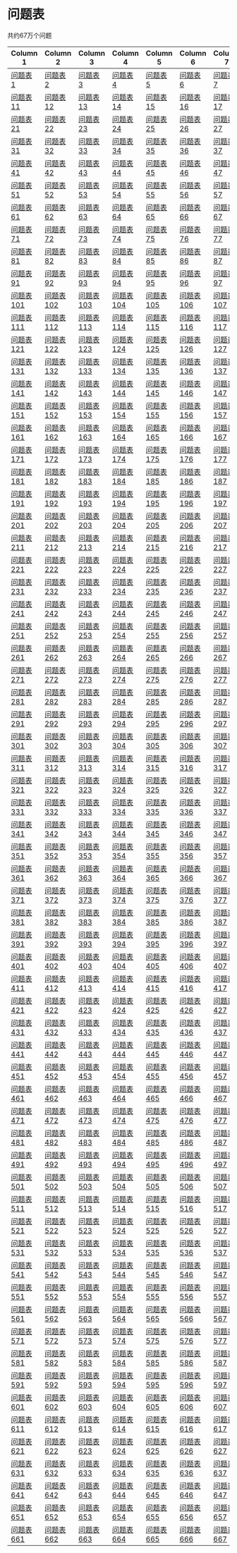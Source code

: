 
# 问题表

共约67万个问题

| Column 1 | Column 2 | Column 3 | Column 4 | Column 5 | Column 6 | Column 7 | Column 8 | Column 9 | Column 10 |
| --- | --- | --- | --- | --- | --- | --- | --- | --- | --- |
| [问题表 1](./question/1.md) | [问题表 2](./question/2.md) | [问题表 3](./question/3.md) | [问题表 4](./question/4.md) | [问题表 5](./question/5.md) | [问题表 6](./question/6.md) | [问题表 7](./question/7.md) | [问题表 8](./question/8.md) | [问题表 9](./question/9.md) | [问题表 10](./question/10.md) |
| [问题表 11](./question/11.md) | [问题表 12](./question/12.md) | [问题表 13](./question/13.md) | [问题表 14](./question/14.md) | [问题表 15](./question/15.md) | [问题表 16](./question/16.md) | [问题表 17](./question/17.md) | [问题表 18](./question/18.md) | [问题表 19](./question/19.md) | [问题表 20](./question/20.md) |
| [问题表 21](./question/21.md) | [问题表 22](./question/22.md) | [问题表 23](./question/23.md) | [问题表 24](./question/24.md) | [问题表 25](./question/25.md) | [问题表 26](./question/26.md) | [问题表 27](./question/27.md) | [问题表 28](./question/28.md) | [问题表 29](./question/29.md) | [问题表 30](./question/30.md) |
| [问题表 31](./question/31.md) | [问题表 32](./question/32.md) | [问题表 33](./question/33.md) | [问题表 34](./question/34.md) | [问题表 35](./question/35.md) | [问题表 36](./question/36.md) | [问题表 37](./question/37.md) | [问题表 38](./question/38.md) | [问题表 39](./question/39.md) | [问题表 40](./question/40.md) |
| [问题表 41](./question/41.md) | [问题表 42](./question/42.md) | [问题表 43](./question/43.md) | [问题表 44](./question/44.md) | [问题表 45](./question/45.md) | [问题表 46](./question/46.md) | [问题表 47](./question/47.md) | [问题表 48](./question/48.md) | [问题表 49](./question/49.md) | [问题表 50](./question/50.md) |
| [问题表 51](./question/51.md) | [问题表 52](./question/52.md) | [问题表 53](./question/53.md) | [问题表 54](./question/54.md) | [问题表 55](./question/55.md) | [问题表 56](./question/56.md) | [问题表 57](./question/57.md) | [问题表 58](./question/58.md) | [问题表 59](./question/59.md) | [问题表 60](./question/60.md) |
| [问题表 61](./question/61.md) | [问题表 62](./question/62.md) | [问题表 63](./question/63.md) | [问题表 64](./question/64.md) | [问题表 65](./question/65.md) | [问题表 66](./question/66.md) | [问题表 67](./question/67.md) | [问题表 68](./question/68.md) | [问题表 69](./question/69.md) | [问题表 70](./question/70.md) |
| [问题表 71](./question/71.md) | [问题表 72](./question/72.md) | [问题表 73](./question/73.md) | [问题表 74](./question/74.md) | [问题表 75](./question/75.md) | [问题表 76](./question/76.md) | [问题表 77](./question/77.md) | [问题表 78](./question/78.md) | [问题表 79](./question/79.md) | [问题表 80](./question/80.md) |
| [问题表 81](./question/81.md) | [问题表 82](./question/82.md) | [问题表 83](./question/83.md) | [问题表 84](./question/84.md) | [问题表 85](./question/85.md) | [问题表 86](./question/86.md) | [问题表 87](./question/87.md) | [问题表 88](./question/88.md) | [问题表 89](./question/89.md) | [问题表 90](./question/90.md) |
| [问题表 91](./question/91.md) | [问题表 92](./question/92.md) | [问题表 93](./question/93.md) | [问题表 94](./question/94.md) | [问题表 95](./question/95.md) | [问题表 96](./question/96.md) | [问题表 97](./question/97.md) | [问题表 98](./question/98.md) | [问题表 99](./question/99.md) | [问题表 100](./question/100.md) |
| [问题表 101](./question/101.md) | [问题表 102](./question/102.md) | [问题表 103](./question/103.md) | [问题表 104](./question/104.md) | [问题表 105](./question/105.md) | [问题表 106](./question/106.md) | [问题表 107](./question/107.md) | [问题表 108](./question/108.md) | [问题表 109](./question/109.md) | [问题表 110](./question/110.md) |
| [问题表 111](./question/111.md) | [问题表 112](./question/112.md) | [问题表 113](./question/113.md) | [问题表 114](./question/114.md) | [问题表 115](./question/115.md) | [问题表 116](./question/116.md) | [问题表 117](./question/117.md) | [问题表 118](./question/118.md) | [问题表 119](./question/119.md) | [问题表 120](./question/120.md) |
| [问题表 121](./question/121.md) | [问题表 122](./question/122.md) | [问题表 123](./question/123.md) | [问题表 124](./question/124.md) | [问题表 125](./question/125.md) | [问题表 126](./question/126.md) | [问题表 127](./question/127.md) | [问题表 128](./question/128.md) | [问题表 129](./question/129.md) | [问题表 130](./question/130.md) |
| [问题表 131](./question/131.md) | [问题表 132](./question/132.md) | [问题表 133](./question/133.md) | [问题表 134](./question/134.md) | [问题表 135](./question/135.md) | [问题表 136](./question/136.md) | [问题表 137](./question/137.md) | [问题表 138](./question/138.md) | [问题表 139](./question/139.md) | [问题表 140](./question/140.md) |
| [问题表 141](./question/141.md) | [问题表 142](./question/142.md) | [问题表 143](./question/143.md) | [问题表 144](./question/144.md) | [问题表 145](./question/145.md) | [问题表 146](./question/146.md) | [问题表 147](./question/147.md) | [问题表 148](./question/148.md) | [问题表 149](./question/149.md) | [问题表 150](./question/150.md) |
| [问题表 151](./question/151.md) | [问题表 152](./question/152.md) | [问题表 153](./question/153.md) | [问题表 154](./question/154.md) | [问题表 155](./question/155.md) | [问题表 156](./question/156.md) | [问题表 157](./question/157.md) | [问题表 158](./question/158.md) | [问题表 159](./question/159.md) | [问题表 160](./question/160.md) |
| [问题表 161](./question/161.md) | [问题表 162](./question/162.md) | [问题表 163](./question/163.md) | [问题表 164](./question/164.md) | [问题表 165](./question/165.md) | [问题表 166](./question/166.md) | [问题表 167](./question/167.md) | [问题表 168](./question/168.md) | [问题表 169](./question/169.md) | [问题表 170](./question/170.md) |
| [问题表 171](./question/171.md) | [问题表 172](./question/172.md) | [问题表 173](./question/173.md) | [问题表 174](./question/174.md) | [问题表 175](./question/175.md) | [问题表 176](./question/176.md) | [问题表 177](./question/177.md) | [问题表 178](./question/178.md) | [问题表 179](./question/179.md) | [问题表 180](./question/180.md) |
| [问题表 181](./question/181.md) | [问题表 182](./question/182.md) | [问题表 183](./question/183.md) | [问题表 184](./question/184.md) | [问题表 185](./question/185.md) | [问题表 186](./question/186.md) | [问题表 187](./question/187.md) | [问题表 188](./question/188.md) | [问题表 189](./question/189.md) | [问题表 190](./question/190.md) |
| [问题表 191](./question/191.md) | [问题表 192](./question/192.md) | [问题表 193](./question/193.md) | [问题表 194](./question/194.md) | [问题表 195](./question/195.md) | [问题表 196](./question/196.md) | [问题表 197](./question/197.md) | [问题表 198](./question/198.md) | [问题表 199](./question/199.md) | [问题表 200](./question/200.md) |
| [问题表 201](./question/201.md) | [问题表 202](./question/202.md) | [问题表 203](./question/203.md) | [问题表 204](./question/204.md) | [问题表 205](./question/205.md) | [问题表 206](./question/206.md) | [问题表 207](./question/207.md) | [问题表 208](./question/208.md) | [问题表 209](./question/209.md) | [问题表 210](./question/210.md) |
| [问题表 211](./question/211.md) | [问题表 212](./question/212.md) | [问题表 213](./question/213.md) | [问题表 214](./question/214.md) | [问题表 215](./question/215.md) | [问题表 216](./question/216.md) | [问题表 217](./question/217.md) | [问题表 218](./question/218.md) | [问题表 219](./question/219.md) | [问题表 220](./question/220.md) |
| [问题表 221](./question/221.md) | [问题表 222](./question/222.md) | [问题表 223](./question/223.md) | [问题表 224](./question/224.md) | [问题表 225](./question/225.md) | [问题表 226](./question/226.md) | [问题表 227](./question/227.md) | [问题表 228](./question/228.md) | [问题表 229](./question/229.md) | [问题表 230](./question/230.md) |
| [问题表 231](./question/231.md) | [问题表 232](./question/232.md) | [问题表 233](./question/233.md) | [问题表 234](./question/234.md) | [问题表 235](./question/235.md) | [问题表 236](./question/236.md) | [问题表 237](./question/237.md) | [问题表 238](./question/238.md) | [问题表 239](./question/239.md) | [问题表 240](./question/240.md) |
| [问题表 241](./question/241.md) | [问题表 242](./question/242.md) | [问题表 243](./question/243.md) | [问题表 244](./question/244.md) | [问题表 245](./question/245.md) | [问题表 246](./question/246.md) | [问题表 247](./question/247.md) | [问题表 248](./question/248.md) | [问题表 249](./question/249.md) | [问题表 250](./question/250.md) |
| [问题表 251](./question/251.md) | [问题表 252](./question/252.md) | [问题表 253](./question/253.md) | [问题表 254](./question/254.md) | [问题表 255](./question/255.md) | [问题表 256](./question/256.md) | [问题表 257](./question/257.md) | [问题表 258](./question/258.md) | [问题表 259](./question/259.md) | [问题表 260](./question/260.md) |
| [问题表 261](./question/261.md) | [问题表 262](./question/262.md) | [问题表 263](./question/263.md) | [问题表 264](./question/264.md) | [问题表 265](./question/265.md) | [问题表 266](./question/266.md) | [问题表 267](./question/267.md) | [问题表 268](./question/268.md) | [问题表 269](./question/269.md) | [问题表 270](./question/270.md) |
| [问题表 271](./question/271.md) | [问题表 272](./question/272.md) | [问题表 273](./question/273.md) | [问题表 274](./question/274.md) | [问题表 275](./question/275.md) | [问题表 276](./question/276.md) | [问题表 277](./question/277.md) | [问题表 278](./question/278.md) | [问题表 279](./question/279.md) | [问题表 280](./question/280.md) |
| [问题表 281](./question/281.md) | [问题表 282](./question/282.md) | [问题表 283](./question/283.md) | [问题表 284](./question/284.md) | [问题表 285](./question/285.md) | [问题表 286](./question/286.md) | [问题表 287](./question/287.md) | [问题表 288](./question/288.md) | [问题表 289](./question/289.md) | [问题表 290](./question/290.md) |
| [问题表 291](./question/291.md) | [问题表 292](./question/292.md) | [问题表 293](./question/293.md) | [问题表 294](./question/294.md) | [问题表 295](./question/295.md) | [问题表 296](./question/296.md) | [问题表 297](./question/297.md) | [问题表 298](./question/298.md) | [问题表 299](./question/299.md) | [问题表 300](./question/300.md) |
| [问题表 301](./question/301.md) | [问题表 302](./question/302.md) | [问题表 303](./question/303.md) | [问题表 304](./question/304.md) | [问题表 305](./question/305.md) | [问题表 306](./question/306.md) | [问题表 307](./question/307.md) | [问题表 308](./question/308.md) | [问题表 309](./question/309.md) | [问题表 310](./question/310.md) |
| [问题表 311](./question/311.md) | [问题表 312](./question/312.md) | [问题表 313](./question/313.md) | [问题表 314](./question/314.md) | [问题表 315](./question/315.md) | [问题表 316](./question/316.md) | [问题表 317](./question/317.md) | [问题表 318](./question/318.md) | [问题表 319](./question/319.md) | [问题表 320](./question/320.md) |
| [问题表 321](./question/321.md) | [问题表 322](./question/322.md) | [问题表 323](./question/323.md) | [问题表 324](./question/324.md) | [问题表 325](./question/325.md) | [问题表 326](./question/326.md) | [问题表 327](./question/327.md) | [问题表 328](./question/328.md) | [问题表 329](./question/329.md) | [问题表 330](./question/330.md) |
| [问题表 331](./question/331.md) | [问题表 332](./question/332.md) | [问题表 333](./question/333.md) | [问题表 334](./question/334.md) | [问题表 335](./question/335.md) | [问题表 336](./question/336.md) | [问题表 337](./question/337.md) | [问题表 338](./question/338.md) | [问题表 339](./question/339.md) | [问题表 340](./question/340.md) |
| [问题表 341](./question/341.md) | [问题表 342](./question/342.md) | [问题表 343](./question/343.md) | [问题表 344](./question/344.md) | [问题表 345](./question/345.md) | [问题表 346](./question/346.md) | [问题表 347](./question/347.md) | [问题表 348](./question/348.md) | [问题表 349](./question/349.md) | [问题表 350](./question/350.md) |
| [问题表 351](./question/351.md) | [问题表 352](./question/352.md) | [问题表 353](./question/353.md) | [问题表 354](./question/354.md) | [问题表 355](./question/355.md) | [问题表 356](./question/356.md) | [问题表 357](./question/357.md) | [问题表 358](./question/358.md) | [问题表 359](./question/359.md) | [问题表 360](./question/360.md) |
| [问题表 361](./question/361.md) | [问题表 362](./question/362.md) | [问题表 363](./question/363.md) | [问题表 364](./question/364.md) | [问题表 365](./question/365.md) | [问题表 366](./question/366.md) | [问题表 367](./question/367.md) | [问题表 368](./question/368.md) | [问题表 369](./question/369.md) | [问题表 370](./question/370.md) |
| [问题表 371](./question/371.md) | [问题表 372](./question/372.md) | [问题表 373](./question/373.md) | [问题表 374](./question/374.md) | [问题表 375](./question/375.md) | [问题表 376](./question/376.md) | [问题表 377](./question/377.md) | [问题表 378](./question/378.md) | [问题表 379](./question/379.md) | [问题表 380](./question/380.md) |
| [问题表 381](./question/381.md) | [问题表 382](./question/382.md) | [问题表 383](./question/383.md) | [问题表 384](./question/384.md) | [问题表 385](./question/385.md) | [问题表 386](./question/386.md) | [问题表 387](./question/387.md) | [问题表 388](./question/388.md) | [问题表 389](./question/389.md) | [问题表 390](./question/390.md) |
| [问题表 391](./question/391.md) | [问题表 392](./question/392.md) | [问题表 393](./question/393.md) | [问题表 394](./question/394.md) | [问题表 395](./question/395.md) | [问题表 396](./question/396.md) | [问题表 397](./question/397.md) | [问题表 398](./question/398.md) | [问题表 399](./question/399.md) | [问题表 400](./question/400.md) |
| [问题表 401](./question/401.md) | [问题表 402](./question/402.md) | [问题表 403](./question/403.md) | [问题表 404](./question/404.md) | [问题表 405](./question/405.md) | [问题表 406](./question/406.md) | [问题表 407](./question/407.md) | [问题表 408](./question/408.md) | [问题表 409](./question/409.md) | [问题表 410](./question/410.md) |
| [问题表 411](./question/411.md) | [问题表 412](./question/412.md) | [问题表 413](./question/413.md) | [问题表 414](./question/414.md) | [问题表 415](./question/415.md) | [问题表 416](./question/416.md) | [问题表 417](./question/417.md) | [问题表 418](./question/418.md) | [问题表 419](./question/419.md) | [问题表 420](./question/420.md) |
| [问题表 421](./question/421.md) | [问题表 422](./question/422.md) | [问题表 423](./question/423.md) | [问题表 424](./question/424.md) | [问题表 425](./question/425.md) | [问题表 426](./question/426.md) | [问题表 427](./question/427.md) | [问题表 428](./question/428.md) | [问题表 429](./question/429.md) | [问题表 430](./question/430.md) |
| [问题表 431](./question/431.md) | [问题表 432](./question/432.md) | [问题表 433](./question/433.md) | [问题表 434](./question/434.md) | [问题表 435](./question/435.md) | [问题表 436](./question/436.md) | [问题表 437](./question/437.md) | [问题表 438](./question/438.md) | [问题表 439](./question/439.md) | [问题表 440](./question/440.md) |
| [问题表 441](./question/441.md) | [问题表 442](./question/442.md) | [问题表 443](./question/443.md) | [问题表 444](./question/444.md) | [问题表 445](./question/445.md) | [问题表 446](./question/446.md) | [问题表 447](./question/447.md) | [问题表 448](./question/448.md) | [问题表 449](./question/449.md) | [问题表 450](./question/450.md) |
| [问题表 451](./question/451.md) | [问题表 452](./question/452.md) | [问题表 453](./question/453.md) | [问题表 454](./question/454.md) | [问题表 455](./question/455.md) | [问题表 456](./question/456.md) | [问题表 457](./question/457.md) | [问题表 458](./question/458.md) | [问题表 459](./question/459.md) | [问题表 460](./question/460.md) |
| [问题表 461](./question/461.md) | [问题表 462](./question/462.md) | [问题表 463](./question/463.md) | [问题表 464](./question/464.md) | [问题表 465](./question/465.md) | [问题表 466](./question/466.md) | [问题表 467](./question/467.md) | [问题表 468](./question/468.md) | [问题表 469](./question/469.md) | [问题表 470](./question/470.md) |
| [问题表 471](./question/471.md) | [问题表 472](./question/472.md) | [问题表 473](./question/473.md) | [问题表 474](./question/474.md) | [问题表 475](./question/475.md) | [问题表 476](./question/476.md) | [问题表 477](./question/477.md) | [问题表 478](./question/478.md) | [问题表 479](./question/479.md) | [问题表 480](./question/480.md) |
| [问题表 481](./question/481.md) | [问题表 482](./question/482.md) | [问题表 483](./question/483.md) | [问题表 484](./question/484.md) | [问题表 485](./question/485.md) | [问题表 486](./question/486.md) | [问题表 487](./question/487.md) | [问题表 488](./question/488.md) | [问题表 489](./question/489.md) | [问题表 490](./question/490.md) |
| [问题表 491](./question/491.md) | [问题表 492](./question/492.md) | [问题表 493](./question/493.md) | [问题表 494](./question/494.md) | [问题表 495](./question/495.md) | [问题表 496](./question/496.md) | [问题表 497](./question/497.md) | [问题表 498](./question/498.md) | [问题表 499](./question/499.md) | [问题表 500](./question/500.md) |
| [问题表 501](./question/501.md) | [问题表 502](./question/502.md) | [问题表 503](./question/503.md) | [问题表 504](./question/504.md) | [问题表 505](./question/505.md) | [问题表 506](./question/506.md) | [问题表 507](./question/507.md) | [问题表 508](./question/508.md) | [问题表 509](./question/509.md) | [问题表 510](./question/510.md) |
| [问题表 511](./question/511.md) | [问题表 512](./question/512.md) | [问题表 513](./question/513.md) | [问题表 514](./question/514.md) | [问题表 515](./question/515.md) | [问题表 516](./question/516.md) | [问题表 517](./question/517.md) | [问题表 518](./question/518.md) | [问题表 519](./question/519.md) | [问题表 520](./question/520.md) |
| [问题表 521](./question/521.md) | [问题表 522](./question/522.md) | [问题表 523](./question/523.md) | [问题表 524](./question/524.md) | [问题表 525](./question/525.md) | [问题表 526](./question/526.md) | [问题表 527](./question/527.md) | [问题表 528](./question/528.md) | [问题表 529](./question/529.md) | [问题表 530](./question/530.md) |
| [问题表 531](./question/531.md) | [问题表 532](./question/532.md) | [问题表 533](./question/533.md) | [问题表 534](./question/534.md) | [问题表 535](./question/535.md) | [问题表 536](./question/536.md) | [问题表 537](./question/537.md) | [问题表 538](./question/538.md) | [问题表 539](./question/539.md) | [问题表 540](./question/540.md) |
| [问题表 541](./question/541.md) | [问题表 542](./question/542.md) | [问题表 543](./question/543.md) | [问题表 544](./question/544.md) | [问题表 545](./question/545.md) | [问题表 546](./question/546.md) | [问题表 547](./question/547.md) | [问题表 548](./question/548.md) | [问题表 549](./question/549.md) | [问题表 550](./question/550.md) |
| [问题表 551](./question/551.md) | [问题表 552](./question/552.md) | [问题表 553](./question/553.md) | [问题表 554](./question/554.md) | [问题表 555](./question/555.md) | [问题表 556](./question/556.md) | [问题表 557](./question/557.md) | [问题表 558](./question/558.md) | [问题表 559](./question/559.md) | [问题表 560](./question/560.md) |
| [问题表 561](./question/561.md) | [问题表 562](./question/562.md) | [问题表 563](./question/563.md) | [问题表 564](./question/564.md) | [问题表 565](./question/565.md) | [问题表 566](./question/566.md) | [问题表 567](./question/567.md) | [问题表 568](./question/568.md) | [问题表 569](./question/569.md) | [问题表 570](./question/570.md) |
| [问题表 571](./question/571.md) | [问题表 572](./question/572.md) | [问题表 573](./question/573.md) | [问题表 574](./question/574.md) | [问题表 575](./question/575.md) | [问题表 576](./question/576.md) | [问题表 577](./question/577.md) | [问题表 578](./question/578.md) | [问题表 579](./question/579.md) | [问题表 580](./question/580.md) |
| [问题表 581](./question/581.md) | [问题表 582](./question/582.md) | [问题表 583](./question/583.md) | [问题表 584](./question/584.md) | [问题表 585](./question/585.md) | [问题表 586](./question/586.md) | [问题表 587](./question/587.md) | [问题表 588](./question/588.md) | [问题表 589](./question/589.md) | [问题表 590](./question/590.md) |
| [问题表 591](./question/591.md) | [问题表 592](./question/592.md) | [问题表 593](./question/593.md) | [问题表 594](./question/594.md) | [问题表 595](./question/595.md) | [问题表 596](./question/596.md) | [问题表 597](./question/597.md) | [问题表 598](./question/598.md) | [问题表 599](./question/599.md) | [问题表 600](./question/600.md) |
| [问题表 601](./question/601.md) | [问题表 602](./question/602.md) | [问题表 603](./question/603.md) | [问题表 604](./question/604.md) | [问题表 605](./question/605.md) | [问题表 606](./question/606.md) | [问题表 607](./question/607.md) | [问题表 608](./question/608.md) | [问题表 609](./question/609.md) | [问题表 610](./question/610.md) |
| [问题表 611](./question/611.md) | [问题表 612](./question/612.md) | [问题表 613](./question/613.md) | [问题表 614](./question/614.md) | [问题表 615](./question/615.md) | [问题表 616](./question/616.md) | [问题表 617](./question/617.md) | [问题表 618](./question/618.md) | [问题表 619](./question/619.md) | [问题表 620](./question/620.md) |
| [问题表 621](./question/621.md) | [问题表 622](./question/622.md) | [问题表 623](./question/623.md) | [问题表 624](./question/624.md) | [问题表 625](./question/625.md) | [问题表 626](./question/626.md) | [问题表 627](./question/627.md) | [问题表 628](./question/628.md) | [问题表 629](./question/629.md) | [问题表 630](./question/630.md) |
| [问题表 631](./question/631.md) | [问题表 632](./question/632.md) | [问题表 633](./question/633.md) | [问题表 634](./question/634.md) | [问题表 635](./question/635.md) | [问题表 636](./question/636.md) | [问题表 637](./question/637.md) | [问题表 638](./question/638.md) | [问题表 639](./question/639.md) | [问题表 640](./question/640.md) |
| [问题表 641](./question/641.md) | [问题表 642](./question/642.md) | [问题表 643](./question/643.md) | [问题表 644](./question/644.md) | [问题表 645](./question/645.md) | [问题表 646](./question/646.md) | [问题表 647](./question/647.md) | [问题表 648](./question/648.md) | [问题表 649](./question/649.md) | [问题表 650](./question/650.md) |
| [问题表 651](./question/651.md) | [问题表 652](./question/652.md) | [问题表 653](./question/653.md) | [问题表 654](./question/654.md) | [问题表 655](./question/655.md) | [问题表 656](./question/656.md) | [问题表 657](./question/657.md) | [问题表 658](./question/658.md) | [问题表 659](./question/659.md) | [问题表 660](./question/660.md) |
| [问题表 661](./question/661.md) | [问题表 662](./question/662.md) | [问题表 663](./question/663.md) | [问题表 664](./question/664.md) | [问题表 665](./question/665.md) | [问题表 666](./question/666.md) | [问题表 667](./question/667.md) | [问题表 668](./question/668.md) | [问题表 669](./question/669.md) | [问题表 670](./question/670.md) |


